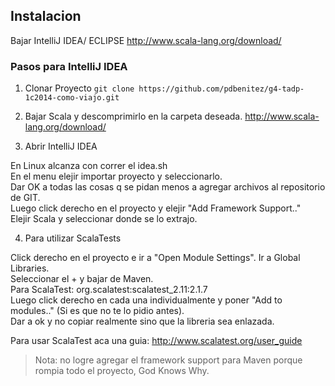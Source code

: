 <h2>Instalacion</h2>

Bajar IntelliJ IDEA/ ECLIPSE
http://www.scala-lang.org/download/

<h3>Pasos para IntelliJ IDEA</h3>

1. Clonar Proyecto
`git clone https://github.com/pdbenitez/g4-tadp-1c2014-como-viajo.git`

2. Bajar Scala y descomprimirlo en la carpeta deseada.
http://www.scala-lang.org/download/


3. Abrir IntelliJ IDEA
 
 En Linux alcanza con correr el idea.sh  
 En el menu elejir importar proyecto y seleccionarlo.  
 Dar OK a todas las cosas q se pidan menos a agregar archivos al repositorio de GIT.  
 Luego click derecho en el proyecto y elejir "Add Framework Support.."  
 Elejir Scala y seleccionar donde se lo extrajo.  

4. Para utilizar ScalaTests
 
 Click derecho en el proyecto e ir a "Open Module Settings". Ir a Global Libraries.  
 Seleccionar el + y bajar de Maven.  
 Para ScalaTest: org.scalatest:scalatest_2.11:2.1.7  
 Luego click derecho en cada una individualmente y poner "Add to modules.." (Si es que no te lo pidio antes).  
 Dar a ok y no copiar realmente sino que la libreria sea enlazada.  
 
 Para usar ScalaTest aca una guia: http://www.scalatest.org/user_guide

> Nota: no logre agregar el framework support para Maven porque rompia todo el proyecto, God Knows Why.  
